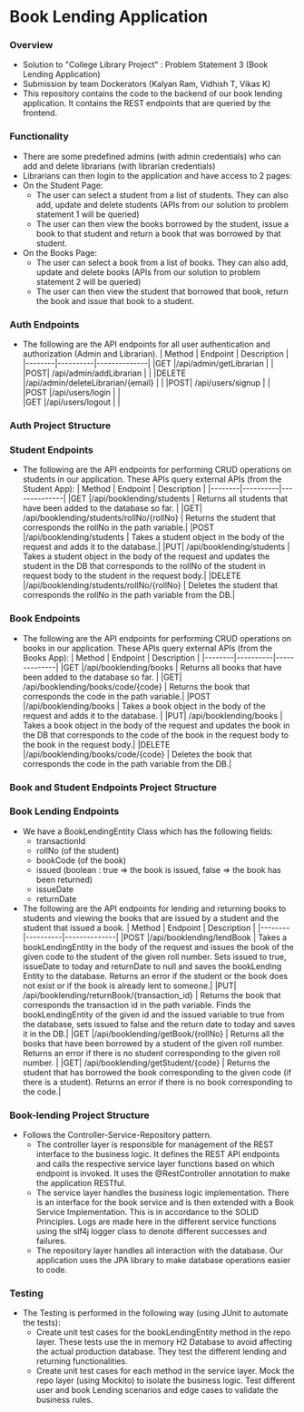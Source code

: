 # Book Lending Application

### Overview

- Solution to "College Library Project" : Problem Statement 3
  (Book Lending Application)
- Submission by team Dockerators (Kalyan Ram, Vidhish T, Vikas K)
- This repository contains the code to the backend of our book lending application. It contains the REST endpoints that are queried by the frontend.

### Functionality

- There are some predefined admins (with admin credentials) who can add and delete librarians (with librarian credentials)
- Librarians can then login to the application and have access to 2 pages:
- On the Student Page:
  - The user can select a student from a list of students. They can also add, update and delete students (APIs from our solution to problem statement 1 will be queried)
  - The user can then view the books borrowed by the student, issue a book to that student and return a book that was borrowed by that student.
- On the Books Page:
  - The user can select a book from a list of books. They can also add, update and delete books (APIs from our solution to problem statement 2 will be queried)
  - The user can then view the student that borrowed that book, return the book and issue that book to a student.

### Auth Endpoints

- The following are the API endpoints for all user authentication and authorization (Admin and Librarian).
  | Method | Endpoint | Description |
  |--------|----------|--------------|
  |GET |/api/admin/getLibrarian |  |
  |POST| /api/admin/addLibrarian | |
  |DELETE |/api/admin/deleteLibrarian/{email} | | 
  |POST| /api/users/signup | |
  |POST |/api/users/login | |  
  |GET |/api/users/logout | | 

### Auth Project Structure

### Student Endpoints

- The following are the API endpoints for performing CRUD operations on students in our application. These APIs query external APIs (from the Student App):
  | Method | Endpoint | Description |
  |--------|----------|--------------|
  |GET |/api/booklending/students | Returns all students that have been added to the database so far. |
  |GET| /api/booklending/students/rollNo/{rollNo} | Returns the student that corresponds the rollNo in the path variable.|
  |POST |/api/booklending/students | Takes a student object in the body of the request and adds it to the database.|
  |PUT| /api/booklending/students | Takes a student object in the body of the request and updates the student in the DB that corresponds to the rollNo of the student in request body to the student in the request body.|
  |DELETE |/api/booklending/students/rollNo/{rollNo} | Deletes the student that corresponds the rollNo in the path variable from the DB.|


### Book Endpoints

- The following are the API endpoints for performing CRUD operations on books in our application. These APIs query external APIs (from the Books App):
  | Method | Endpoint | Description |
  |--------|----------|--------------|
  |GET |/api/booklending/books | Returns all books that have been added to the database so far. |
  |GET| /api/booklending/books/code/{code} | Returns the book that corresponds the code in the path variable.|
  |POST |/api/booklending/books | Takes a book object in the body of the request and adds it to the database. |
  |PUT| /api/booklending/books | Takes a book object in the body of the request and updates the book in the DB that corresponds to the code of the book in the request body to the book in the request body.|
  |DELETE |/api/booklending/books/code/{code} | Deletes the book that corresponds the code in the path variable from the DB.|

### Book and Student Endpoints Project Structure

### Book Lending Endpoints

- We have a BookLendingEntity Class which has the following fields:
  - transactionId
  - rollNo (of the student)
  - bookCode (of the book)
  - issued (boolean : true => the book is issued, false => the book has been returned)
  - issueDate
  - returnDate
- The following are the API endpoints for lending and returning books to students and viewing the books that are issued by a student and the student that issued a book.
  | Method | Endpoint | Description |
  |--------|----------|--------------|
  |POST |/api/booklending/lendBook | Takes a bookLendingEntity in the body of the request and issues the book of the given code to the student of the given roll number. Sets issued to true, issueDate to today and returnDate to null and saves the bookLending Entity to the database. Returns an error if the student or the book does not exist or if the book is already lent to someone.|
  |PUT| /api/booklending/returnBook/{transaction_id} | Returns the book that corresponds the transaction id in the path variable. Finds the bookLendingEntity of the given id and the issued variable to true from the database, sets issued to false and the return date to today and saves it in the DB.|
  |GET |/api/booklending/getBook/{rollNo} | Returns all the books that have been borrowed by a student of the given roll number. Returns an error if there is no student corresponding to the given roll number. |
  |GET| /api/booklending/getStudent/{code} | Returns the student that has borrowed the book corresponding to the given code (if there is a student). Returns an error if there is no book corresponding to the code.|


### Book-lending Project Structure

- Follows the Controller-Service-Repository pattern.
  - The controller layer is responsible for management of the REST interface to the business logic. It defines the REST API endpoints and calls the respective service layer functions based on which endpoint is invoked. It uses the @RestController annotation to make the application RESTful.
  - The service layer handles the business logic implementation. There is an interface for the book service and is then extended with a Book Service Implementation. This is in accordance to the SOLID Principles. Logs are made here in the different service functions using the slf4j logger class to denote different successes and failures.
  - The repository layer handles all interaction with the database. Our application uses the JPA library to make database operations easier to code.


### Testing

- The Testing is performed in the following way (using JUnit to automate the tests):
    - Create unit test cases for the bookLendingEntity method in the repo layer. These tests use the in memory H2 Database to avoid affecting the actual production database. They test the different lending and returning functionalities.
    - Create unit test cases for each method in the service layer. Mock the repo layer (using Mockito) to isolate the business logic. Test different user and book Lending scenarios and edge cases to validate the business rules.
